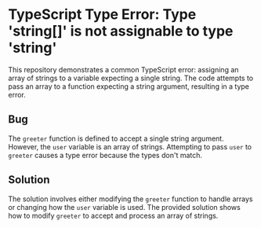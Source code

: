 # TypeScript Type Error: Type 'string[]' is not assignable to type 'string'

This repository demonstrates a common TypeScript error: assigning an array of strings to a variable expecting a single string. The code attempts to pass an array to a function expecting a string argument, resulting in a type error.

## Bug

The `greeter` function is defined to accept a single string argument. However, the `user` variable is an array of strings.  Attempting to pass `user` to `greeter` causes a type error because the types don't match.

## Solution

The solution involves either modifying the `greeter` function to handle arrays or changing how the `user` variable is used. The provided solution shows how to modify `greeter` to accept and process an array of strings.